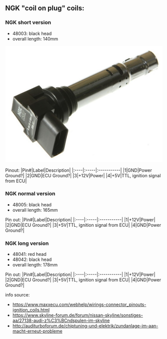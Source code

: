 ## NGK "coil on plug" coils:<br/> ## 

### NGK short version ###
- 48003: black head
- overall length: 140mm

<img src="pictures/ngk_48003.jpg" title="NGK 48003 Short">

Pinout:
|Pin#|Label|Description|
|:----|:-----|:-----------|
|1|GND|Power Ground?|
|2|GND|ECU Ground?|
|3|+12V|Power|
|4|+5V|TTL, ignition signal from ECU|

### NGK normal version ###
- 48005: black head
- overall length: 165mm

Pin out:
|Pin#|Label|Description|
|:----|:-----|:-----------|
|1|+12V|Power|
|2|GND|ECU Ground?|
|3|+5V|TTL, ignition signal from ECU|
|4|GND|Power Ground?|

### NGK long version ###
- 48041: red head
- 48042: black head
- overall length: 178mm

Pin out:
|Pin#|Label|Description|
|:----|:-----|:-----------|
|1|+12V|Power|
|2|GND|ECU Ground?|
|3|+5V|TTL, ignition signal from ECU|
|4|GND|Power Ground?|

info source: 
- https://www.maxxecu.com/webhelp/wirings-connector_pinouts-ignition_coils.html
- https://www.skyline-forum.de/forum/nissan-skyline/sonstiges-aa/27138-audi-z%C3%BCndspulen-im-skyline
- http://auditurboforum.de/chiptuning-und-elektrik/zundanlage-im-aan-macht-erneut-probleme